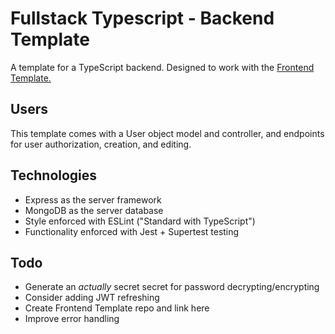 # Fullstack Typescript - Backend Template
A template for a TypeScript backend. Designed to work with the [Frontend Template.](#insertrepolinkhere)

## Users
This template comes with a User object model and controller, and endpoints for user authorization, creation, and editing.

## Technologies
- Express as the server framework
- MongoDB as the server database
- Style enforced with ESLint ("Standard with TypeScript")
- Functionality enforced with Jest + Supertest testing

## Todo
- Generate an _actually_ secret secret for password decrypting/encrypting
- Consider adding JWT refreshing
- Create Frontend Template repo and link here
- Improve error handling